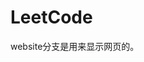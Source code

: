 <!--
 * @Author: LetMeFly
 * @Date: 2022-05-17 18:09:36
 * @LastEditors: LetMeFly
 * @LastEditTime: 2022-05-19 10:15:39
-->
# LeetCode

website分支是用来显示网页的。
